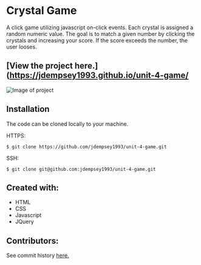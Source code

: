 # Crystal Game
A click game utilizing javascript on-click events. Each crystal is assigned a random numeric value. The goal is to match a given number by clicking the crystals and increasing your score. If the score exceeds the number, the user looses.

[View the project here.](https://jdempsey1993.github.io/unit-4-game/
---

![Image of project]()

Installation
---

The code can be cloned locally to your machine. 

HTTPS:
```
$ git clone https://github.com/jdempsey1993/unit-4-game.git
```
SSH:
```
$ git clone git@github.com:jdempsey1993/unit-4-game.git
```

Created with:
---
* HTML
* CSS
* Javascript
* JQuery


Contributors:
---
See commit history [here.](https://github.com/jdempsey1993/unit-4-game/graphs/contributors)

